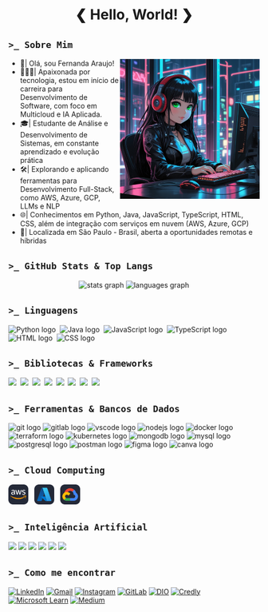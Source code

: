 <h1 align="center"> ❮ Hello, World! ❯ </h1>

## `>_ Sobre Mim`

<div>
  <img src="Img/img03.jpg" alt="Imagem 02" width="280" align="right" />
  <ul>
    <li>👋| Olá, sou Fernanda Araujo!</li>
    <li>👩🏻‍💻| Apaixonada por tecnologia, estou em início de carreira para Desenvolvimento de Software, com foco em Multicloud e IA Aplicada.</li>
    <li>🎓| Estudante de Análise e Desenvolvimento de Sistemas, em constante aprendizado e evolução prática</li>
    <li>🛠️| Explorando e aplicando ferramentas para Desenvolvimento Full-Stack, como AWS, Azure, GCP, LLMs e NLP</li>
    <li>🌐| Conhecimentos em Python, Java, JavaScript, TypeScript, HTML, CSS, além de integração com serviços em nuvem (AWS, Azure, GCP)</li>
    <li>📍| Localizada em São Paulo - Brasil, aberta a oportunidades remotas e híbridas</li>
  </ul>
</div>

## `>_ GitHub Stats & Top Langs`

<div align="center">
  <img src="https://github-readme-stats.vercel.app/api?username=AraujoTech1&hide_title=false&hide_rank=false&show_icons=true&include_all_commits=true&count_private=true&disable_animations=false&theme=midnight-purple&locale=en&hide_border=false&order=1&custom_title=GitHub%20Stats" height="150" alt="stats graph" />
  <img src="https://github-readme-stats.vercel.app/api/top-langs?username=AraujoTech1&locale=en&hide_title=false&layout=compact&card_width=320&langs_count=5&theme=midnight-purple&hide_border=false&order=2" height="150" alt="languages graph" />
</div>

## `>_ Linguagens`  

<img src="https://cdn.jsdelivr.net/gh/devicons/devicon/icons/python/python-original.svg" width="40" alt="Python logo" />&nbsp;
<img src="https://cdn.jsdelivr.net/gh/devicons/devicon/icons/java/java-original.svg" width="40" alt="Java logo" />&nbsp;
<img src="https://cdn.jsdelivr.net/gh/devicons/devicon/icons/javascript/javascript-original.svg" width="40" alt="JavaScript logo" />&nbsp;
<img src="https://cdn.jsdelivr.net/gh/devicons/devicon/icons/typescript/typescript-original.svg" width="40" alt="TypeScript logo" />&nbsp;
<img src="https://cdn.jsdelivr.net/gh/devicons/devicon/icons/html5/html5-original.svg" width="40" alt="HTML logo" />&nbsp;
<img src="https://cdn.jsdelivr.net/gh/devicons/devicon/icons/css3/css3-original.svg" width="40" alt="CSS logo" />

## `>_ Bibliotecas & Frameworks`

<img src="https://img.shields.io/badge/-Angular-DD0031?style=flat&logo=angular&logoColor=white" />&nbsp;
<img src="https://img.shields.io/badge/-React-20232A?style=flat&logo=react&logoColor=61DAFB" />&nbsp;
<img src="https://img.shields.io/badge/-Vue-35495E?style=flat&logo=vue.js&logoColor=4FC08D" />&nbsp;
<img src="https://img.shields.io/badge/-TensorFlow-FF6F00?style=flat&logo=tensorflow&logoColor=white" />&nbsp;
<img src="https://img.shields.io/badge/-Bootstrap-563D7C?style=flat&logo=bootstrap&logoColor=white" />&nbsp;
<img src="https://img.shields.io/badge/-Vite-646CFF?style=flat&logo=vite&logoColor=white" />&nbsp;
<img src="https://img.shields.io/badge/-Sass-CC6699?style=flat&logo=sass&logoColor=white" />&nbsp;
<img src="https://img.shields.io/badge/-Tailwind-06B6D4?style=flat&logo=tailwindcss&logoColor=white" />

## `>_ Ferramentas & Bancos de Dados`

<img src="https://cdn.jsdelivr.net/gh/devicons/devicon/icons/git/git-original.svg" height="30" alt="git logo" />
<img src="https://cdn.jsdelivr.net/gh/devicons/devicon/icons/gitlab/gitlab-original.svg" height="30" alt="gitlab logo" />
<img src="https://cdn.jsdelivr.net/gh/devicons/devicon/icons/vscode/vscode-original.svg" height="30" alt="vscode logo" />
<img src="https://cdn.jsdelivr.net/gh/devicons/devicon/icons/nodejs/nodejs-original.svg" height="30" alt="nodejs logo" />
<img src="https://cdn.jsdelivr.net/gh/devicons/devicon/icons/docker/docker-original.svg" height="30" alt="docker logo" />
<img src="https://cdn.jsdelivr.net/gh/devicons/devicon/icons/terraform/terraform-original.svg" height="30" alt="terraform logo" />
<img src="https://cdn.simpleicons.org/kubernetes/326CE5" height="30" alt="kubernetes logo" />
<img src="https://cdn.jsdelivr.net/gh/devicons/devicon/icons/mongodb/mongodb-original.svg" height="30" alt="mongodb logo" />
<img src="https://cdn.jsdelivr.net/gh/devicons/devicon/icons/mysql/mysql-original.svg" height="30" alt="mysql logo" />
<img src="https://cdn.jsdelivr.net/gh/devicons/devicon/icons/postgresql/postgresql-original.svg" height="30" alt="postgresql logo" />
<img src="https://cdn.simpleicons.org/postman/FF6C37" height="30" alt="postman logo" />
<img src="https://cdn.simpleicons.org/figma/F24E1E" height="30" alt="figma logo" />
<img src="https://cdn.simpleicons.org/canva/00C4CC" height="30" alt="canva logo" />


## `>_ Cloud Computing`

<img src="https://raw.githubusercontent.com/tandpfun/skill-icons/main/icons/AWS-Dark.svg" width="40" alt="AWS logo" />&nbsp;&nbsp;
<img src="https://raw.githubusercontent.com/tandpfun/skill-icons/main/icons/Azure-Dark.svg" width="40" alt="Azure logo" />&nbsp;&nbsp;
<img src="https://raw.githubusercontent.com/tandpfun/skill-icons/main/icons/GCP-Dark.svg" width="40" alt="GCP logo" />


## `>_ Inteligência Artificial`
<div align="left">
  <img src="https://img.shields.io/badge/IoT-ff91a4?style=for-the-badge&logo=internetofthings&logoColor=white" />
  <img src="https://img.shields.io/badge/Natural%20Language%20Processing-ff91a4?style=for-the-badge&logo=openai&logoColor=white" />
  <img src="https://img.shields.io/badge/Large%20Language%20Models-ff91a4?style=for-the-badge&logo=openai&logoColor=white" />
  <img src="https://img.shields.io/badge/n8n%20Workflow%20Automation-ff91a4?style=for-the-badge&logo=n8n&logoColor=white" />
  <img src="https://img.shields.io/badge/CrewAI%20Multi%20Agent-ff91a4?style=for-the-badge&logo=ai&logoColor=white" />
  <img src="https://img.shields.io/badge/Reconhecimento%20Facial-ff91a4?style=for-the-badge&logo=opencv&logoColor=white" />
</div>

## `>_ Como me encontrar`

[![LinkedIn](https://img.shields.io/badge/LinkedIn-4c1d95?style=for-the-badge&logo=linkedin&logoColor=white)](https://www.linkedin.com/in/fernanda-araujo-dev/)
[![Gmail](https://img.shields.io/badge/Gmail-4c1d95?style=for-the-badge&logo=gmail&logoColor=white)](mailto:xfernandaaraujo@gmail.com)
[![Instagram](https://img.shields.io/badge/Instagram-4c1d95?style=for-the-badge&logo=instagram&logoColor=white)](https://www.instagram.com/AraujoTech1)
[![GitLab](https://img.shields.io/badge/GitLab-4c1d95?style=for-the-badge&logo=gitlab&logoColor=white)](https://gitlab.com/xfernandaaraujo)
[![DIO](https://img.shields.io/badge/DIO-4c1d95?style=for-the-badge&logo=codeforces&logoColor=white)](https://www.dio.me/users/xfernandaaraujo)
[![Credly](https://img.shields.io/badge/Credly-4c1d95?style=for-the-badge&logo=acclaim&logoColor=white)](https://www.credly.com/users/fernandaaraujo1)
[![Microsoft Learn](https://img.shields.io/badge/Microsoft_Learn-4c1d95?style=for-the-badge&logo=microsoft&logoColor=white)](https://learn.microsoft.com/en-us/users/fernandaaraujo-0696/?tab=credentials-tab)
[![Medium](https://img.shields.io/badge/Medium-4c1d95?style=for-the-badge&logo=medium&logoColor=white)](https://medium.com/@nandaaraujo)

